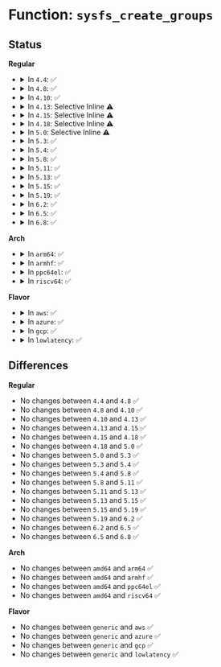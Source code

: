 # Function: <code>sysfs_create_groups</code>

## Status
<b>Regular</b>
<ul>
<li>
<details>
<summary>In <code>4.4</code>: ✅</summary>

```c
int sysfs_create_groups(struct kobject *kobj, const struct attribute_group **groups);
```

**Collision:** Unique Global

**Inline:** No

**Transformation:** False

**Instances:**

```
In fs/sysfs/group.c (ffffffff8128d970)
Location: fs/sysfs/group.c:173
Inline: False
Direct callers:
  - drivers/pci/msi.c:populate_msi_sysfs
  - drivers/base/core.c:device_add
  - drivers/base/core.c:device_add
  - drivers/base/core.c:device_add
  - drivers/base/core.c:device_add
  - drivers/base/bus.c:bus_register
  - drivers/base/driver.c:driver_register
```
**Symbols:**

```
ffffffff8128d970-ffffffff8128d9ed: sysfs_create_groups (STB_GLOBAL)
```
</details>
</li>
<li>
<details>
<summary>In <code>4.8</code>: ✅</summary>

```c
int sysfs_create_groups(struct kobject *kobj, const struct attribute_group **groups);
```

**Collision:** Unique Global

**Inline:** No

**Transformation:** False

**Instances:**

```
In fs/sysfs/group.c (ffffffff812bafd0)
Location: fs/sysfs/group.c:173
Inline: False
Direct callers:
  - drivers/pci/msi.c:populate_msi_sysfs
  - drivers/base/core.c:device_add
  - drivers/base/core.c:device_add
  - drivers/base/core.c:device_add
  - drivers/base/core.c:device_add
  - drivers/base/bus.c:bus_register
  - drivers/base/driver.c:driver_register
```
**Symbols:**

```
ffffffff812bafd0-ffffffff812bb04e: sysfs_create_groups (STB_GLOBAL)
```
</details>
</li>
<li>
<details>
<summary>In <code>4.10</code>: ✅</summary>

```c
int sysfs_create_groups(struct kobject *kobj, const struct attribute_group **groups);
```

**Collision:** Unique Global

**Inline:** No

**Transformation:** False

**Instances:**

```
In fs/sysfs/group.c (ffffffff812d0700)
Location: fs/sysfs/group.c:173
Inline: False
Direct callers:
  - drivers/pci/msi.c:populate_msi_sysfs
  - drivers/base/core.c:device_add
  - drivers/base/core.c:device_add
  - drivers/base/core.c:device_add
  - drivers/base/core.c:device_add
  - drivers/base/bus.c:bus_register
  - drivers/base/driver.c:driver_register
  - drivers/base/class.c:__class_register
  - drivers/base/class.c:__class_register
```
**Symbols:**

```
ffffffff812d0700-ffffffff812d077e: sysfs_create_groups (STB_GLOBAL)
```
</details>
</li>
<li>
<details>
<summary>In <code>4.13</code>: Selective Inline ⚠️</summary>

```c
int sysfs_create_groups(struct kobject *kobj, const struct attribute_group **groups);
```

**Collision:** Unique Global

**Inline:** Selective

**Transformation:** False

**Instances:**

```
In fs/sysfs/group.c (ffffffff812ddd80)
Location: fs/sysfs/group.c:173
Inline: True
Direct callers:
  - drivers/pci/msi.c:populate_msi_sysfs
  - drivers/video/fbdev/efifb.c:efifb_probe
  - drivers/base/core.c:device_add
  - drivers/base/core.c:device_add
  - drivers/base/core.c:device_add
  - drivers/base/core.c:device_add
  - drivers/base/bus.c:bus_register
  - drivers/base/driver.c:driver_register
  - drivers/base/class.c:__class_register
  - drivers/base/class.c:__class_register
```
**Symbols:**

```
ffffffff812ddd80-ffffffff812dde2c: sysfs_create_groups (STB_GLOBAL)
```
</details>
</li>
<li>
<details>
<summary>In <code>4.15</code>: Selective Inline ⚠️</summary>

```c
int sysfs_create_groups(struct kobject *kobj, const struct attribute_group **groups);
```

**Collision:** Unique Global

**Inline:** Selective

**Transformation:** False

**Instances:**

```
In fs/sysfs/group.c (ffffffff813026c0)
Location: fs/sysfs/group.c:173
Inline: True
Direct callers:
  - drivers/pci/msi.c:populate_msi_sysfs
  - drivers/video/fbdev/efifb.c:efifb_probe
  - drivers/base/core.c:device_add
  - drivers/base/core.c:device_add
  - drivers/base/core.c:device_add
  - drivers/base/core.c:device_add
  - drivers/base/core.c:devm_device_add_groups
  - drivers/base/bus.c:bus_register
  - drivers/base/driver.c:driver_register
  - drivers/base/class.c:__class_register
  - drivers/base/class.c:__class_register
```
**Symbols:**

```
ffffffff813026c0-ffffffff8130276c: sysfs_create_groups (STB_GLOBAL)
```
</details>
</li>
<li>
<details>
<summary>In <code>4.18</code>: Selective Inline ⚠️</summary>

```c
int sysfs_create_groups(struct kobject *kobj, const struct attribute_group **groups);
```

**Collision:** Unique Global

**Inline:** Selective

**Transformation:** False

**Instances:**

```
In fs/sysfs/group.c (ffffffff81330560)
Location: fs/sysfs/group.c:177
Inline: True
Direct callers:
  - drivers/pci/msi.c:populate_msi_sysfs
  - drivers/base/core.c:device_add
  - drivers/base/core.c:device_add
  - drivers/base/core.c:device_add
  - drivers/base/core.c:device_add
  - drivers/base/core.c:devm_device_add_groups
  - drivers/base/bus.c:bus_register
  - drivers/base/driver.c:driver_register
  - drivers/base/class.c:__class_register
  - drivers/base/class.c:__class_register
  - drivers/scsi/scsi_sysfs.c:scsi_sysfs_add_sdev
```
**Symbols:**

```
ffffffff81330560-ffffffff813305ff: sysfs_create_groups (STB_GLOBAL)
```
</details>
</li>
<li>
<details>
<summary>In <code>5.0</code>: Selective Inline ⚠️</summary>

```c
int sysfs_create_groups(struct kobject *kobj, const struct attribute_group **groups);
```

**Collision:** Unique Global

**Inline:** Selective

**Transformation:** False

**Instances:**

```
In fs/sysfs/group.c (ffffffff81347980)
Location: fs/sysfs/group.c:191
Inline: True
Direct callers:
  - drivers/pci/msi.c:populate_msi_sysfs
  - drivers/base/core.c:device_add
  - drivers/base/core.c:device_add
  - drivers/base/core.c:device_add
  - drivers/base/core.c:device_add
  - drivers/base/core.c:devm_device_add_groups
  - drivers/base/bus.c:bus_register
  - drivers/base/driver.c:driver_register
  - drivers/base/class.c:__class_register
  - drivers/base/class.c:__class_register
  - drivers/scsi/scsi_sysfs.c:scsi_sysfs_add_sdev
```
**Symbols:**

```
ffffffff81347980-ffffffff81347a1f: sysfs_create_groups (STB_GLOBAL)
```
</details>
</li>
<li>
<details>
<summary>In <code>5.3</code>: ✅</summary>

```c
int sysfs_create_groups(struct kobject *kobj, const struct attribute_group **groups);
```

**Collision:** Unique Global

**Inline:** No

**Transformation:** False

**Instances:**

```
In fs/sysfs/group.c (ffffffff8136fe10)
Location: fs/sysfs/group.c:211
Inline: False
Direct callers:
  - drivers/pci/msi.c:populate_msi_sysfs
  - drivers/base/core.c:device_add
  - drivers/base/core.c:device_add
  - drivers/base/core.c:device_add
  - drivers/base/core.c:device_add
  - drivers/base/core.c:devm_device_add_groups
  - drivers/base/bus.c:bus_register
  - drivers/base/driver.c:driver_register
  - drivers/base/class.c:__class_register
  - drivers/base/class.c:__class_register
  - drivers/scsi/scsi_sysfs.c:scsi_sysfs_add_sdev
  - lib/kobject.c:kobject_add_internal
```
**Symbols:**

```
ffffffff8136fe10-ffffffff8136fe2d: sysfs_create_groups (STB_GLOBAL)
```
</details>
</li>
<li>
<details>
<summary>In <code>5.4</code>: ✅</summary>

```c
int sysfs_create_groups(struct kobject *kobj, const struct attribute_group **groups);
```

**Collision:** Unique Global

**Inline:** No

**Transformation:** False

**Instances:**

```
In fs/sysfs/group.c (ffffffff81388180)
Location: fs/sysfs/group.c:212
Inline: False
Direct callers:
  - kernel/power/main.c:pm_init
  - drivers/pci/msi.c:populate_msi_sysfs
  - drivers/base/core.c:device_add
  - drivers/base/core.c:device_add
  - drivers/base/core.c:device_add
  - drivers/base/core.c:device_add
  - drivers/base/core.c:devm_device_add_groups
  - drivers/base/bus.c:bus_register
  - drivers/base/driver.c:driver_register
  - drivers/base/class.c:__class_register
  - drivers/base/class.c:__class_register
  - drivers/scsi/scsi_sysfs.c:scsi_sysfs_add_sdev
  - lib/kobject.c:kobject_add_internal
```
**Symbols:**

```
ffffffff81388180-ffffffff8138819d: sysfs_create_groups (STB_GLOBAL)
```
</details>
</li>
<li>
<details>
<summary>In <code>5.8</code>: ✅</summary>

```c
int sysfs_create_groups(struct kobject *kobj, const struct attribute_group **groups);
```

**Collision:** Unique Global

**Inline:** No

**Transformation:** False

**Instances:**

```
In fs/sysfs/group.c (ffffffff813d3120)
Location: fs/sysfs/group.c:212
Inline: False
Direct callers:
  - kernel/power/main.c:pm_init
  - lib/kobject.c:create_dir
  - drivers/pci/msi.c:populate_msi_sysfs
  - drivers/base/core.c:device_add
  - drivers/base/core.c:device_add
  - drivers/base/core.c:device_add
  - drivers/base/core.c:device_add
  - drivers/base/core.c:devm_device_add_groups
  - drivers/base/bus.c:bus_register
  - drivers/base/driver.c:driver_register
  - drivers/base/class.c:__class_register
  - drivers/base/class.c:__class_register
  - drivers/dax/bus.c:alloc_dax_region
  - drivers/scsi/scsi_sysfs.c:scsi_sysfs_add_sdev
```
**Symbols:**

```
ffffffff813d3120-ffffffff813d313d: sysfs_create_groups (STB_GLOBAL)
```
</details>
</li>
<li>
<details>
<summary>In <code>5.11</code>: ✅</summary>

```c
int sysfs_create_groups(struct kobject *kobj, const struct attribute_group **groups);
```

**Collision:** Unique Global

**Inline:** No

**Transformation:** False

**Instances:**

```
In fs/sysfs/group.c (ffffffff813e4e80)
Location: fs/sysfs/group.c:212
Inline: False
Direct callers:
  - kernel/power/main.c:pm_init
  - lib/kobject.c:create_dir
  - drivers/pci/msi.c:populate_msi_sysfs
  - drivers/base/core.c:device_add_attrs
  - drivers/base/core.c:device_add_attrs
  - drivers/base/core.c:device_add_attrs
  - drivers/base/core.c:device_add_attrs
  - drivers/base/core.c:devm_device_add_groups
  - drivers/base/bus.c:bus_register
  - drivers/base/driver.c:driver_register
  - drivers/base/class.c:__class_register
  - drivers/base/class.c:__class_register
  - drivers/dax/bus.c:alloc_dax_region
  - drivers/scsi/scsi_sysfs.c:scsi_sysfs_add_sdev
```
**Symbols:**

```
ffffffff813e4e80-ffffffff813e4e9d: sysfs_create_groups (STB_GLOBAL)
```
</details>
</li>
<li>
<details>
<summary>In <code>5.13</code>: ✅</summary>

```c
int sysfs_create_groups(struct kobject *kobj, const struct attribute_group **groups);
```

**Collision:** Unique Global

**Inline:** No

**Transformation:** False

**Instances:**

```
In fs/sysfs/group.c (ffffffff813eba80)
Location: fs/sysfs/group.c:212
Inline: False
Direct callers:
  - kernel/power/main.c:pm_init
  - lib/kobject.c:create_dir
  - drivers/pci/msi.c:populate_msi_sysfs
  - drivers/base/core.c:device_add_attrs
  - drivers/base/core.c:device_add_attrs
  - drivers/base/core.c:device_add_attrs
  - drivers/base/core.c:device_add_attrs
  - drivers/base/core.c:devm_device_add_groups
  - drivers/base/bus.c:bus_register
  - drivers/base/driver.c:driver_register
  - drivers/base/class.c:__class_register
  - drivers/base/class.c:__class_register
  - drivers/dax/bus.c:alloc_dax_region
  - drivers/scsi/scsi_sysfs.c:scsi_sysfs_add_sdev
```
**Symbols:**

```
ffffffff813eba80-ffffffff813eba9d: sysfs_create_groups (STB_GLOBAL)
```
</details>
</li>
<li>
<details>
<summary>In <code>5.15</code>: ✅</summary>

```c
int sysfs_create_groups(struct kobject *kobj, const struct attribute_group **groups);
```

**Collision:** Unique Global

**Inline:** No

**Transformation:** False

**Instances:**

```
In fs/sysfs/group.c (ffffffff8143d810)
Location: fs/sysfs/group.c:212
Inline: False
Direct callers:
  - kernel/power/main.c:pm_init
  - kernel/irq/msi.c:msi_populate_sysfs
  - lib/kobject.c:create_dir
  - drivers/video/fbdev/efifb.c:efifb_probe
  - drivers/base/core.c:device_add_attrs
  - drivers/base/core.c:device_add_attrs
  - drivers/base/core.c:device_add_attrs
  - drivers/base/core.c:device_add_attrs
  - drivers/base/core.c:devm_device_add_groups
  - drivers/base/bus.c:bus_register
  - drivers/base/driver.c:driver_register
  - drivers/base/class.c:__class_register
  - drivers/base/class.c:__class_register
  - drivers/scsi/scsi_sysfs.c:scsi_sysfs_add_sdev
```
**Symbols:**

```
ffffffff8143d810-ffffffff8143d82d: sysfs_create_groups (STB_GLOBAL)
```
</details>
</li>
<li>
<details>
<summary>In <code>5.19</code>: ✅</summary>

```c
int sysfs_create_groups(struct kobject *kobj, const struct attribute_group **groups);
```

**Collision:** Unique Global

**Inline:** No

**Transformation:** False

**Instances:**

```
In fs/sysfs/group.c (ffffffff814b8b80)
Location: fs/sysfs/group.c:211
Inline: False
Direct callers:
  - kernel/power/main.c:pm_init
  - lib/kobject.c:kobject_add_internal
  - drivers/video/fbdev/efifb.c:efifb_probe
  - drivers/base/core.c:device_add_attrs
  - drivers/base/core.c:device_add_attrs
  - drivers/base/core.c:device_add_attrs
  - drivers/base/core.c:device_add_attrs
  - drivers/base/core.c:device_add_attrs
  - drivers/base/core.c:devm_device_add_groups
  - drivers/base/bus.c:bus_register
  - drivers/base/driver.c:driver_register
  - drivers/base/class.c:__class_register
  - drivers/base/class.c:__class_register
  - drivers/dax/bus.c:alloc_dax_region
```
**Symbols:**

```
ffffffff814b8b80-ffffffff814b8b9f: sysfs_create_groups (STB_GLOBAL)
```
</details>
</li>
<li>
<details>
<summary>In <code>6.2</code>: ✅</summary>

```c
int sysfs_create_groups(struct kobject *kobj, const struct attribute_group **groups);
```

**Collision:** Unique Global

**Inline:** No

**Transformation:** False

**Instances:**

```
In fs/sysfs/group.c (ffffffff81550220)
Location: fs/sysfs/group.c:211
Inline: False
Direct callers:
  - kernel/power/main.c:pm_init
  - drivers/video/fbdev/efifb.c:efifb_probe
  - drivers/base/core.c:device_add_attrs
  - drivers/base/core.c:device_add_attrs
  - drivers/base/core.c:device_add_attrs
  - drivers/base/core.c:device_add_attrs
  - drivers/base/core.c:device_add_attrs
  - drivers/base/core.c:devm_device_add_groups
  - drivers/base/bus.c:bus_register
  - drivers/base/driver.c:driver_register
  - drivers/base/class.c:__class_register
  - drivers/base/class.c:__class_register
  - drivers/dax/bus.c:alloc_dax_region
  - lib/kobject.c:kobject_add_internal
```
**Symbols:**

```
ffffffff81550220-ffffffff8155023f: sysfs_create_groups (STB_GLOBAL)
```
</details>
</li>
<li>
<details>
<summary>In <code>6.5</code>: ✅</summary>

```c
int sysfs_create_groups(struct kobject *kobj, const struct attribute_group **groups);
```

**Collision:** Unique Global

**Inline:** No

**Transformation:** False

**Instances:**

```
In fs/sysfs/group.c (ffffffff81587f20)
Location: fs/sysfs/group.c:215
Inline: False
Direct callers:
  - kernel/power/main.c:pm_init
  - drivers/video/fbdev/efifb.c:efifb_probe
  - drivers/base/core.c:device_add_attrs
  - drivers/base/core.c:device_add_attrs
  - drivers/base/core.c:device_add_attrs
  - drivers/base/core.c:device_add_attrs
  - drivers/base/core.c:device_add_attrs
  - drivers/base/core.c:devm_device_add_groups
  - drivers/base/bus.c:bus_register
  - drivers/base/driver.c:driver_register
  - drivers/base/class.c:class_register
  - drivers/dax/bus.c:alloc_dax_region
  - lib/kobject.c:kobject_add_internal
```
**Symbols:**

```
ffffffff81587f20-ffffffff81587f3f: sysfs_create_groups (STB_GLOBAL)
```
</details>
</li>
<li>
<details>
<summary>In <code>6.8</code>: ✅</summary>

```c
int sysfs_create_groups(struct kobject *kobj, const struct attribute_group **groups);
```

**Collision:** Unique Global

**Inline:** No

**Transformation:** False

**Instances:**

```
In fs/sysfs/group.c (ffffffff815c0ae0)
Location: fs/sysfs/group.c:215
Inline: False
Direct callers:
  - kernel/power/main.c:pm_init
  - drivers/base/core.c:device_add_attrs
  - drivers/base/core.c:device_add_attrs
  - drivers/base/core.c:device_add_attrs
  - drivers/base/core.c:device_add_attrs
  - drivers/base/core.c:device_add_attrs
  - drivers/base/core.c:devm_device_add_groups
  - drivers/base/bus.c:bus_register
  - drivers/base/driver.c:driver_register
  - drivers/base/class.c:class_register
  - drivers/dax/bus.c:alloc_dax_region
  - drivers/usb/host/xhci-dbgcap.c:xhci_alloc_dbc
  - lib/kobject.c:kobject_add_internal
```
**Symbols:**

```
ffffffff815c0ae0-ffffffff815c0aff: sysfs_create_groups (STB_GLOBAL)
```
</details>
</li>
</ul>
<b>Arch</b>
<ul>
<li>
<details>
<summary>In <code>arm64</code>: ✅</summary>

```c
int sysfs_create_groups(struct kobject *kobj, const struct attribute_group **groups);
```

**Collision:** Unique Global

**Inline:** No

**Transformation:** False

**Instances:**

```
In fs/sysfs/group.c (ffff8000104583c0)
Location: fs/sysfs/group.c:212
Inline: False
Direct callers:
  - kernel/power/main.c:pm_init
  - drivers/pci/msi.c:populate_msi_sysfs
  - drivers/base/core.c:device_add
  - drivers/base/core.c:device_add
  - drivers/base/core.c:device_add
  - drivers/base/core.c:device_add
  - drivers/base/core.c:devm_device_add_groups
  - drivers/base/bus.c:bus_register
  - drivers/base/driver.c:driver_register
  - drivers/base/class.c:__class_register
  - drivers/base/class.c:__class_register
  - drivers/dax/bus.c:alloc_dax_region
  - drivers/scsi/scsi_sysfs.c:scsi_sysfs_add_sdev
  - drivers/memory/brcmstb_dpfe.c:brcmstb_dpfe_probe
  - lib/kobject.c:kobject_add_internal
```
**Symbols:**

```
ffff8000104583c0-ffff80001045840c: sysfs_create_groups (STB_GLOBAL)
```
</details>
</li>
<li>
<details>
<summary>In <code>armhf</code>: ✅</summary>

```c
int sysfs_create_groups(struct kobject *kobj, const struct attribute_group **groups);
```

**Collision:** Unique Global

**Inline:** No

**Transformation:** False

**Instances:**

```
In fs/sysfs/group.c (c061a498)
Location: fs/sysfs/group.c:212
Inline: False
Direct callers:
  - kernel/power/main.c:pm_init
  - drivers/pci/msi.c:populate_msi_sysfs
  - drivers/base/core.c:device_add
  - drivers/base/core.c:device_add
  - drivers/base/core.c:device_add
  - drivers/base/core.c:device_add
  - drivers/base/core.c:devm_device_add_groups
  - drivers/base/bus.c:bus_register
  - drivers/base/driver.c:driver_register
  - drivers/base/class.c:__class_register
  - drivers/base/class.c:__class_register
  - drivers/scsi/scsi_sysfs.c:scsi_sysfs_add_sdev
  - lib/kobject.c:kobject_add_internal
```
**Symbols:**

```
c061a498-c061a4c8: sysfs_create_groups (STB_GLOBAL)
```
</details>
</li>
<li>
<details>
<summary>In <code>ppc64el</code>: ✅</summary>

```c
int sysfs_create_groups(struct kobject *kobj, const struct attribute_group **groups);
```

**Collision:** Unique Global

**Inline:** No

**Transformation:** False

**Instances:**

```
In fs/sysfs/group.c (c000000000572dd0)
Location: fs/sysfs/group.c:212
Inline: False
Direct callers:
  - kernel/power/main.c:pm_init
  - drivers/pci/msi.c:populate_msi_sysfs
  - drivers/base/core.c:device_add
  - drivers/base/core.c:device_add
  - drivers/base/core.c:device_add
  - drivers/base/core.c:device_add
  - drivers/base/core.c:devm_device_add_groups
  - drivers/base/bus.c:bus_register
  - drivers/base/driver.c:driver_register
  - drivers/base/class.c:__class_register
  - drivers/base/class.c:__class_register
  - drivers/dax/bus.c:alloc_dax_region
  - drivers/scsi/scsi_sysfs.c:scsi_sysfs_add_sdev
  - lib/kobject.c:kobject_add_internal
```
**Symbols:**

```
c000000000572dd0-c000000000572df8: sysfs_create_groups (STB_GLOBAL)
```
</details>
</li>
<li>
<details>
<summary>In <code>riscv64</code>: ✅</summary>

```c
int sysfs_create_groups(struct kobject *kobj, const struct attribute_group **groups);
```

**Collision:** Unique Global

**Inline:** No

**Transformation:** False

**Instances:**

```
In fs/sysfs/group.c (ffffffe0002e9502)
Location: fs/sysfs/group.c:212
Inline: False
Direct callers:
  - kernel/power/main.c:pm_init
  - drivers/pci/msi.c:populate_msi_sysfs
  - drivers/base/core.c:device_add
  - drivers/base/core.c:device_add
  - drivers/base/core.c:device_add
  - drivers/base/core.c:device_add
  - drivers/base/core.c:devm_device_add_groups
  - drivers/base/bus.c:bus_register
  - drivers/base/driver.c:driver_register
  - drivers/base/class.c:__class_register
  - drivers/base/class.c:__class_register
  - drivers/dax/bus.c:alloc_dax_region
  - drivers/scsi/scsi_sysfs.c:scsi_sysfs_add_sdev
  - lib/kobject.c:kobject_add_internal
```
**Symbols:**

```
ffffffe0002e9502-ffffffe0002e9546: sysfs_create_groups (STB_GLOBAL)
```
</details>
</li>
</ul>
<b>Flavor</b>
<ul>
<li>
<details>
<summary>In <code>aws</code>: ✅</summary>

```c
int sysfs_create_groups(struct kobject *kobj, const struct attribute_group **groups);
```

**Collision:** Unique Global

**Inline:** No

**Transformation:** False

**Instances:**

```
In fs/sysfs/group.c (ffffffff81380760)
Location: fs/sysfs/group.c:212
Inline: False
Direct callers:
  - kernel/power/main.c:pm_init
  - drivers/pci/msi.c:populate_msi_sysfs
  - drivers/base/core.c:device_add
  - drivers/base/core.c:device_add
  - drivers/base/core.c:device_add
  - drivers/base/core.c:device_add
  - drivers/base/core.c:devm_device_add_groups
  - drivers/base/bus.c:bus_register
  - drivers/base/driver.c:driver_register
  - drivers/base/class.c:__class_register
  - drivers/base/class.c:__class_register
  - drivers/scsi/scsi_sysfs.c:scsi_sysfs_add_sdev
  - lib/kobject.c:kobject_add_internal
```
**Symbols:**

```
ffffffff81380760-ffffffff8138077d: sysfs_create_groups (STB_GLOBAL)
```
</details>
</li>
<li>
<details>
<summary>In <code>azure</code>: ✅</summary>

```c
int sysfs_create_groups(struct kobject *kobj, const struct attribute_group **groups);
```

**Collision:** Unique Global

**Inline:** No

**Transformation:** False

**Instances:**

```
In fs/sysfs/group.c (ffffffff813711f0)
Location: fs/sysfs/group.c:212
Inline: False
Direct callers:
  - kernel/power/main.c:pm_init
  - drivers/pci/msi.c:populate_msi_sysfs
  - drivers/base/core.c:device_add
  - drivers/base/core.c:device_add
  - drivers/base/core.c:device_add
  - drivers/base/core.c:device_add
  - drivers/base/core.c:devm_device_add_groups
  - drivers/base/bus.c:bus_register
  - drivers/base/driver.c:driver_register
  - drivers/base/class.c:__class_register
  - drivers/base/class.c:__class_register
  - drivers/scsi/scsi_sysfs.c:scsi_sysfs_add_sdev
  - lib/kobject.c:kobject_add_internal
```
**Symbols:**

```
ffffffff813711f0-ffffffff8137120d: sysfs_create_groups (STB_GLOBAL)
```
</details>
</li>
<li>
<details>
<summary>In <code>gcp</code>: ✅</summary>

```c
int sysfs_create_groups(struct kobject *kobj, const struct attribute_group **groups);
```

**Collision:** Unique Global

**Inline:** No

**Transformation:** False

**Instances:**

```
In fs/sysfs/group.c (ffffffff8137e230)
Location: fs/sysfs/group.c:212
Inline: False
Direct callers:
  - kernel/power/main.c:pm_init
  - drivers/pci/msi.c:populate_msi_sysfs
  - drivers/base/core.c:device_add
  - drivers/base/core.c:device_add
  - drivers/base/core.c:device_add
  - drivers/base/core.c:device_add
  - drivers/base/core.c:devm_device_add_groups
  - drivers/base/bus.c:bus_register
  - drivers/base/driver.c:driver_register
  - drivers/base/class.c:__class_register
  - drivers/base/class.c:__class_register
  - drivers/scsi/scsi_sysfs.c:scsi_sysfs_add_sdev
  - lib/kobject.c:kobject_add_internal
```
**Symbols:**

```
ffffffff8137e230-ffffffff8137e24d: sysfs_create_groups (STB_GLOBAL)
```
</details>
</li>
<li>
<details>
<summary>In <code>lowlatency</code>: ✅</summary>

```c
int sysfs_create_groups(struct kobject *kobj, const struct attribute_group **groups);
```

**Collision:** Unique Global

**Inline:** No

**Transformation:** False

**Instances:**

```
In fs/sysfs/group.c (ffffffff81391e30)
Location: fs/sysfs/group.c:212
Inline: False
Direct callers:
  - kernel/power/main.c:pm_init
  - drivers/pci/msi.c:populate_msi_sysfs
  - drivers/base/core.c:device_add
  - drivers/base/core.c:device_add
  - drivers/base/core.c:device_add
  - drivers/base/core.c:device_add
  - drivers/base/core.c:devm_device_add_groups
  - drivers/base/bus.c:bus_register
  - drivers/base/driver.c:driver_register
  - drivers/base/class.c:__class_register
  - drivers/base/class.c:__class_register
  - drivers/scsi/scsi_sysfs.c:scsi_sysfs_add_sdev
  - lib/kobject.c:kobject_add_internal
```
**Symbols:**

```
ffffffff81391e30-ffffffff81391e4d: sysfs_create_groups (STB_GLOBAL)
```
</details>
</li>
</ul>

## Differences
<b>Regular</b>
<ul>
<li>
No changes between <code>4.4</code> and <code>4.8</code> ✅
</li>
<li>
No changes between <code>4.8</code> and <code>4.10</code> ✅
</li>
<li>
No changes between <code>4.10</code> and <code>4.13</code> ✅
</li>
<li>
No changes between <code>4.13</code> and <code>4.15</code> ✅
</li>
<li>
No changes between <code>4.15</code> and <code>4.18</code> ✅
</li>
<li>
No changes between <code>4.18</code> and <code>5.0</code> ✅
</li>
<li>
No changes between <code>5.0</code> and <code>5.3</code> ✅
</li>
<li>
No changes between <code>5.3</code> and <code>5.4</code> ✅
</li>
<li>
No changes between <code>5.4</code> and <code>5.8</code> ✅
</li>
<li>
No changes between <code>5.8</code> and <code>5.11</code> ✅
</li>
<li>
No changes between <code>5.11</code> and <code>5.13</code> ✅
</li>
<li>
No changes between <code>5.13</code> and <code>5.15</code> ✅
</li>
<li>
No changes between <code>5.15</code> and <code>5.19</code> ✅
</li>
<li>
No changes between <code>5.19</code> and <code>6.2</code> ✅
</li>
<li>
No changes between <code>6.2</code> and <code>6.5</code> ✅
</li>
<li>
No changes between <code>6.5</code> and <code>6.8</code> ✅
</li>
</ul>
<b>Arch</b>
<ul>
<li>
No changes between <code>amd64</code> and <code>arm64</code> ✅
</li>
<li>
No changes between <code>amd64</code> and <code>armhf</code> ✅
</li>
<li>
No changes between <code>amd64</code> and <code>ppc64el</code> ✅
</li>
<li>
No changes between <code>amd64</code> and <code>riscv64</code> ✅
</li>
</ul>
<b>Flavor</b>
<ul>
<li>
No changes between <code>generic</code> and <code>aws</code> ✅
</li>
<li>
No changes between <code>generic</code> and <code>azure</code> ✅
</li>
<li>
No changes between <code>generic</code> and <code>gcp</code> ✅
</li>
<li>
No changes between <code>generic</code> and <code>lowlatency</code> ✅
</li>
</ul>
